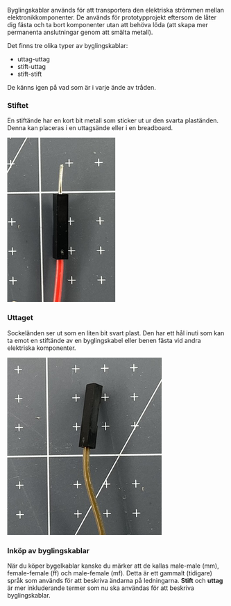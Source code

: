 Byglingskablar används för att transportera den elektriska strömmen mellan elektronikkomponenter. De används för prototypprojekt eftersom de låter dig fästa och ta bort komponenter utan att behöva löda (att skapa mer permanenta anslutningar genom att smälta metall).

Det finns tre olika typer av byglingskablar:

+ uttag-uttag
+ stift-uttag
+ stift-stift

De känns igen på vad som är i varje ände av tråden.

### Stiftet

En stiftände har en kort bit metall som sticker ut ur den svarta plaständen. Denna kan placeras i en uttagsände eller i en breadboard.

![Stiftänden på en byglingskabel.](images/pin.png)

### Uttaget

Sockeländen ser ut som en liten bit svart plast. Den har ett hål inuti som kan ta emot en stiftände av en byglingskabel eller benen fästa vid andra elektriska komponenter.

![Stiftänden på en byglingskabel.](images/socket.png)

### Inköp av byglingskablar

När du köper bygelkablar kanske du märker att de kallas male-male (mm), female-female (ff) och male-female (mf). Detta är ett gammalt (tidigare) språk som används för att beskriva ändarna på ledningarna. **Stift** och **uttag** är mer inkluderande termer som nu ska användas för att beskriva byglingskablar. 